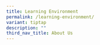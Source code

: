 ```yaml
---
title: Learning Environment
permalink: /learning-environment/
variant: tiptap
description: ""
third_nav_title: About Us
---
```

